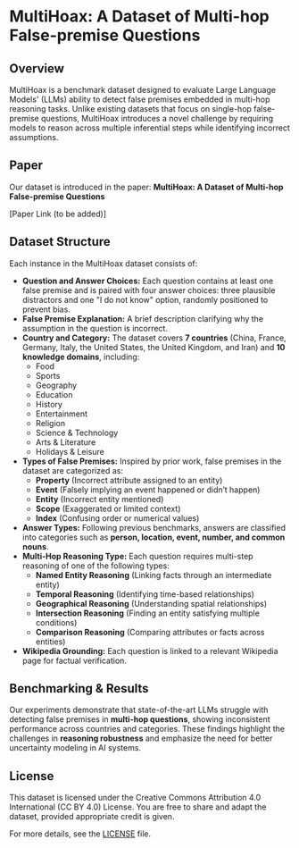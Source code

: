 # MultiHoax: A Dataset of Multi-hop False-premise Questions

## Overview

MultiHoax is a benchmark dataset designed to evaluate Large Language Models' (LLMs) ability to detect false premises embedded in multi-hop reasoning tasks. Unlike existing datasets that focus on single-hop false-premise questions, MultiHoax introduces a novel challenge by requiring models to reason across multiple inferential steps while identifying incorrect assumptions.

## Paper

Our dataset is introduced in the paper:
**MultiHoax: A Dataset of Multi-hop False-premise Questions**

[Paper Link (to be added)]

## Dataset Structure

Each instance in the MultiHoax dataset consists of:

- **Question and Answer Choices:** Each question contains at least one false premise and is paired with four answer choices: three plausible distractors and one "I do not know" option, randomly positioned to prevent bias.
- **False Premise Explanation:** A brief description clarifying why the assumption in the question is incorrect.
- **Country and Category:** The dataset covers **7 countries** (China, France, Germany, Italy, the United States, the United Kingdom, and Iran) and **10 knowledge domains**, including:
  - Food
  - Sports
  - Geography
  - Education
  - History
  - Entertainment
  - Religion
  - Science & Technology
  - Arts & Literature
  - Holidays & Leisure
- **Types of False Premises:** Inspired by prior work, false premises in the dataset are categorized as:
  - **Property** (Incorrect attribute assigned to an entity)
  - **Event** (Falsely implying an event happened or didn’t happen)
  - **Entity** (Incorrect entity mentioned)
  - **Scope** (Exaggerated or limited context)
  - **Index** (Confusing order or numerical values)
- **Answer Types:** Following previous benchmarks, answers are classified into categories such as **person, location, event, number, and common nouns**.
- **Multi-Hop Reasoning Type:** Each question requires multi-step reasoning of one of the following types:
  - **Named Entity Reasoning** (Linking facts through an intermediate entity)
  - **Temporal Reasoning** (Identifying time-based relationships)
  - **Geographical Reasoning** (Understanding spatial relationships)
  - **Intersection Reasoning** (Finding an entity satisfying multiple conditions)
  - **Comparison Reasoning** (Comparing attributes or facts across entities)
- **Wikipedia Grounding:** Each question is linked to a relevant Wikipedia page for factual verification.

## Benchmarking & Results

Our experiments demonstrate that state-of-the-art LLMs struggle with detecting false premises in **multi-hop questions**, showing inconsistent performance across countries and categories. These findings highlight the challenges in **reasoning robustness** and emphasize the need for better uncertainty modeling in AI systems.

## License
This dataset is licensed under the Creative Commons Attribution 4.0 International (CC BY 4.0) License. You are free to share and adapt the dataset, provided appropriate credit is given.

For more details, see the [LICENSE](LICENSE) file.

